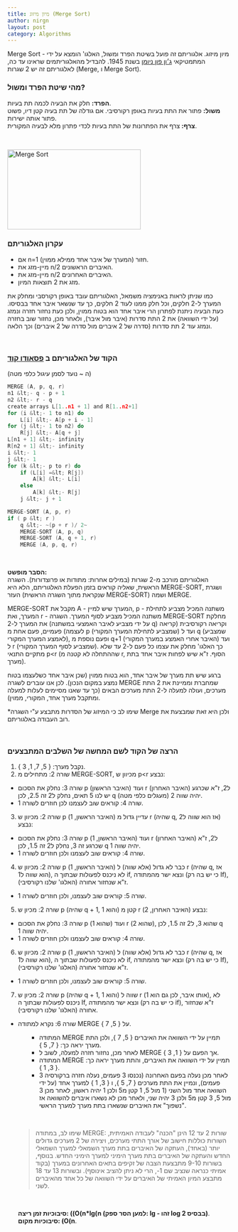 ```yaml
---
title: מיון מיזוג (Merge Sort)
author: nirgn
layout: post
category: Algorithms
---
```

Merge Sort - מיון מיזוג. אלגוריתם זה פועל בשיטת הפרד ומשול, האלגו' הומצא על ידי המתמטיקאי [ג׳ון פון ניומן](https://en.wikipedia.org/wiki/John_von_Neumann) בשנת 1945. להבדיל מהאלגוריתמים שראינו עד כה, לאלגוריתם זה יש 2 שגרות (Merge, ו Merge Sort).

### מהי שיטת הפרד ומשול?

**הפרד:** חלק את הבעיה לכמה תת בעיות.  
**משול:** פתור את התת בעיות באופן רקורסיבי. אם גודלה של תת בעיה קטן דיו, פשוט פתור אותה ישירות.  
**צרף:** צרף את הפתרונות של התת בעיות לכדי פתרון מלא לבעיה המקורית.

<!--more-->

&nbsp;

[<img class="alignleft size-full wp-image-1123" src="http://www.lifelongstudent.net/wp-content/uploads/2013/09/Merge-sort.gif" alt="Merge Sort" width="300" height="180" />](http://www.lifelongstudent.net/wp-content/uploads/2013/09/Merge-sort.gif)

### עקרון האלגוריתם

  * אם n=1 (המערך של איבר אחד ממילא ממוין) חזור.
  * מיין-מזג את n/2 האיברים הראשונים.
  * מיין-מזג את n/2 האיברים האחרונים.
  * מזג את 2 תוצאות המיון.

כמו שניתן לראות באנימציה משמאל, האלגוריתם עובד באופן רקורסבי ומחלק את המערך ל-2 חלקים, וכל חלק ממנו לעוד 2 חלקים, כך עד שנשאר איבר אחד בבסיסו. כעת הבעיה ניתנת לפתרון הרי איבר אחד הוא בטוח ממוין, ולכן כעת נחזור חזרה ונמזג (על ידי השוואה) את 2 התת סדרות (איבר מול איבר), ולאחר מכן, נחזור שוב בחזרה ונמזג עוד 2 תת סדרות (סדרה של 2 איברים מול סדרה של 2 איברים) וכך הלאה.

&nbsp;

### הקוד של האלגוריתם ב [פסאודו קוד](http://en.wikipedia.org/wiki/Pseudocode)

(ה ~ נועד לסמן עיגול כלפי מטה)

```c
MERGE (A, p, q, r)
n1 &lt;- q - p + 1
n2 &lt;- r - q
create arrays L[1..n1 + 1] and R[1..n2+1]
for (i &lt;- 1 to n1) do
    L[i] &lt;- A[p + i - 1]
for (j &lt;- 1 to n2) do
    R[j] &lt;- A[q + j]
L[n1 + 1] &lt;- infinity
R[n2 + 1] &lt;- infinity
i &lt;- 1
j &lt;- 1
for (k &lt;- p to r) do
    if (L[i] =&lt; R[j])
        A[k] &lt;- L[i]
    else
        A[k] &lt;- R[j]
    j &lt;- j + 1

MERGE-SORT (A, p, r)
if ( p &lt; r )
    q &lt;- ~(p + r )/ 2~
    MERGE-SORT (A, p, q)
    MERGE-SORT (A, q + 1, r)
    MERGE (A, p, q, r)
```

&nbsp;

**הסבר מופשט:**  
האלגוריתם מורכב מ-2 שגרות (במילים אחרות: מתודות או פרוצדורות). השגרה הראשית, שאליה קוראים בזמן הפעלת האלגוריתם, הלא היא MERGE-SORT, ושגרת העזר (שנקראת מתוך השגרה הראשית MERGE-SORT) ושמה MERGE.

MERGE-SORT מקבל את A - המערך שיש למיין, p - משתנה המכיל מצביע לתחילת המערך, ואת r - משתנה המכיל מצביע לסוף המערך. השגרה MERGE-SORT מחלקת את המערך ל-2 (על ידי מצביע לאיבר האמצעי במשתנה q) וקריאה רקורסיבית (קריאה לעצמה) פעמיים, פעם אחת מ p (שמצביע לתחילת המערך המקורי) ועד ל q (שמצביע לאמצע המערך המקורי), ופעם נוספת מ q+1 (האיבר אחרי האמצע במערך המקורי) ועד ל r (שמצביע לסוף המערך המקורי). כך האלגו' מחלק את עצמו כל פעם ל-2 עד שלא מתקיים התנאי p<r (שההתחלה לא קטנה מ r, הסוף. ז"א שיש לפחות איבר אחד בתת מערך).

ברגע שיש תת מערך של איבר אחד, הוא בטוח ממוין (שכן איבר אחד כשלעצמו בטוח נמצע במקום הנכון). לכן אנו עוברים לשגרה MERGE שמחברת וממיינת את 2 התת מערכים, ועולה למעלה ל-2 התת מערכים הבאים (כך עד שאנו מסיימים לעלות למעלה ומתקבל מערך אחד, המקורי, ממוין).

*שימו לב כי המיזוג של הסדרות מתבצע ע"י השגרה Merge ולכן היא זאת שמבצעת את רוב העבודה באלגוריתם.

&nbsp;

### הרצה של הקוד לשם המחשה של השלבים המתבצעים

1. נקבל מערך: { 5, 7, 1, 3 }.
2. שורה 2: מתחילים מ MERGE-SORT, מכיוון ש p<r נבצע:
  * שורה 3: נחלק את הסכום p (האיבר הראשון) ועוד r (האיבר האחרון) ל2, ז"א שכרגע יש לנו 5 תאים, נחלק ל2 זה 2.5, לכן q יהיה שווה 2 (מעגלים כלפי מטה).
  * שורה 4: קוראים שוב לעצמנו לכן חוזרים לשורה 1.
3. שורה 2: מכיוון ש p (האיבר הראשון, 1) עדיין גדול מ r (שהיה q, אז הוא שווה ל2) נבצע:
  * שורה 3: נחלק את הסכום p (האיבר הראשון, 1) ועוד r (האיבר האחרון) ל2, ז"א שכרגע זה 3, נחלק ל2 זה 1.5, לכן q יהיה שווה 1.
  * שורה 4: קוראים שוב לעצמנו ולכן חוזרים לשורה 1.
4. שורה 2: מכיוון ש p (האיבר הראשון, 1) כבר לא גדול (אלא שווה) ל r (שהיה q, אז הוא שווה ל1), לא ניכנס לפעולות שבתוך ה if, ונצא ישר מהמתודה (כי יש בה רק If), ז"א שנחזור אחורה (האלגו' שלנו רקורסיבי).
 * שורה 5: קוראים שוב לעצמנו, ולכן חוזרים לשורה 1.
5. שורה 2: מכיון ש p (שהיה q + 1, והוא 1) קטן מ r (האיבר האחרון, 2) נבצע:
  * שורה 3: נחלק את הסכום p (שהוא 1) ועוד r (שהוא 2), שהוא 3, ל2 זה 1.5, לכן q יהיה שווה 1.
  *  שורה 4: קוראים שוב לעצמנו ולכן חוזרים לשורה 1.
6. שורה 2: מכיוון ש p (האיבר הראשון, 1) כבר לא גדול (אלא שווה) ל r (שהיה q, אז הוא שווה ל1), לא ניכנס לפעולות שבתוך ה if, ונצא ישר מהמתודה (כי יש בה רק If), ז"א שנחזור אחורה (האלגו' שלנו רקורסיבי). <ul style="list-style-type: circle;">
 * שורה 5: קוראים שוב לעצמנו, ולכן חוזרים לשורה 1.
7. שורה 2: מכיון ש p (שהיה q + 1, והוא 1) שווה ל r (אותו איבר, לכן גם הוא 1), לא ניכנס לפעולות שבתוך ה If, ונצא ישר מהמתודה (כי יש בה רק if), ז"א שנחזור אחורה (האלגו' שלנו רקורסיבי).
  * שורה 6: נקרא למתודה MERGE על { 5, 7 }. <ul style="list-style-type: disc;">
    * המתודה MERGE תמיין על ידי השוואה את האיברים { 5, 7 }, ולכן התת מערך יראה כך: { 7, 5 }.
    * לאחר מכן, נחזור חזרה למעלה, לשוב ל MERGE אך הפעם על { 1, 3 }.
    * המתודה MERGE תמיין על ידי השוואה את האיברים, והתת מערך יראה כך: { 3, 1 }.
    * לאחר מכן נעלה בפעם האחרונה (נכנסו 3 פעמים, נעלה חזרה ברקורסיה 3 פעמים), ונמיין את התת מערכים { 7, 5 }, ו { 3, 1 } למערך אחד (על ידי השוואה אחד מול השני (1 מול 5, 1 קטן מ5 ולכן 1 יהיה ראשון, לאחר מכן 3 מול 5, 3 קטן מ5 ולכן 3 יהיה שני, ולאחר מכן לא נשארו איברים להשוואה אז "נשפוך" את האיברים שנשארו בתת מערך למערך הראשי.

&nbsp;

> שימו לב, במתודה MERGE: שורות 2 עד 12 הינן "הכנה" לעבודה האמיתית, השורות כוללות חישוב של אורך התתי מערכים, ויצירה של 2 מערכים גדולים יותר (באחד), העתקה של האיברים בתת מערך השמאלי למערך השמאלי החדש והעתקה של האיברים בתת מערך הימיני למערך הימיני החדש. בנוסף, בשורות 9-10 מתבצעת הצבה של זקיפים בתאים האחרונים במערך (בקוד אמיתי כנראה שנציב שם 1-, הרי לא ניתן להציב אינוסף).
ובשורות 13 עד 18 מתבצע המיון האמיתי של האיברים על ידי השוואה של כל אחד מהאיברים לשני.

&nbsp;

**סיבוכיות זמן ריצה: ((O(n*lg(n (למען הסר ספק: lg - זהו log בבסיס 2)**.  
**סיבוכיות מקום: (O(n**.
